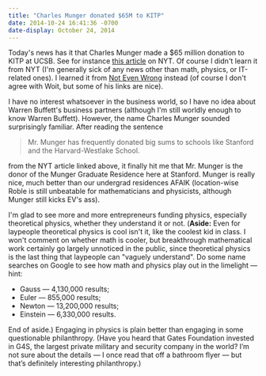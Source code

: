 ```yaml
---
title: "Charles Munger donated $65M to KITP"
date: 2014-10-24 16:41:36 -0700
date-display: October 24, 2014
---
```

Today's news has it that Charles Munger made a $65 million donation to KITP at UCSB. See for instance [this article](http://nyti.ms/1D4zg24) on NYT. Of course I didn't learn it from NYT (I'm generally sick of any news other than math, physics, or IT-related ones). I learned it from [Not Even Wrong](http://www.math.columbia.edu/~woit/wordpress/?p=7247) instead (of course I don't agree with Woit, but some of his links are nice).

I have no interest whatsoever in the business world, so I have no idea about Warren Buffett's business partners (although I'm still worldly enough to know Warren Buffett). However, the name Charles Munger sounded surprisingly familiar. After reading the sentence

> Mr. Munger has frequently donated big sums to schools like Stanford and the Harvard-Westlake School.

from the NYT article linked above, it finally hit me that Mr. Munger is the donor of the Munger Graduate Residence here at Stanford. Munger is really nice, much better than our undergrad residences AFAIK (location-wise Roble is still unbeatable for mathematicians and physicists, although Munger still kicks EV's ass).

I'm glad to see more and more entrepreneurs funding physics, especially theoretical physics, whether they understand it or not. (**Aside:** Even for laypeople theoretical physics is cool isn't it, like the coolest kid in class. I won't comment on whether math is cooler, but breakthrough mathematical work certainly go largely unnoticed in the public, since theoretical physics is the last thing that laypeople can "vaguely understand". Do some name searches on Google to see how math and physics play out in the limelight — hint:

* Gauss — 4,130,000 results;
* Euler — 855,000 results;
* Newton — 13,200,000 results;
* Einstein — 6,330,000 results.

End of aside.) Engaging in physics is plain better than engaging in some questionable philanthropy. (Have you heard that Gates Foundation invested in G4S, the largest private military and security company in the world? I’m not sure about the details — I once read that off a bathroom flyer — but that’s definitely interesting philanthropy.)
